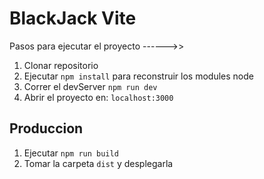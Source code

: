 # BlackJack Vite

Pasos para ejecutar el proyecto ------>>

1. Clonar repositorio
2. Ejecutar ```npm install``` para reconstruir los modules node
3. Correr el devServer ```npm run dev```
4. Abrir el proyecto en: ```localhost:3000```

## Produccion
1. Ejecutar ```npm run build```
2. Tomar la carpeta ```dist``` y desplegarla
